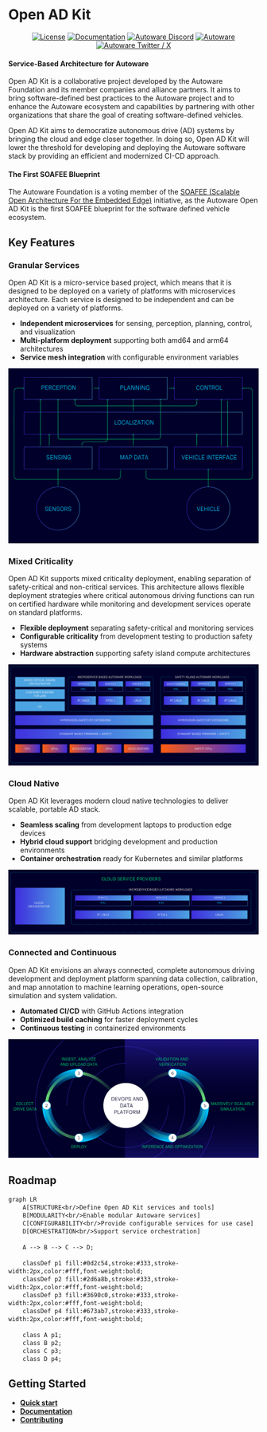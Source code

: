# Open AD Kit

<div align="center">

[![License](https://img.shields.io/badge/License-Apache%202.0-blue.svg)](https://opensource.org/licenses/Apache-2.0)
[![Documentation](https://img.shields.io/badge/docs-available-brightgreen.svg)](https://autowarefoundation.github.io/openadkit/)
[![Autoware Discord](https://img.shields.io/discord/953808765935816715?logo=discord&logoColor=white&style=flat&label=Autoware)](https://discord.gg/Q94UsPvReQ)
[![Autoware](https://img.shields.io/badge/Linkedin-Autoware-0a66c2?logo=linkedin&logoColor=white&style=flat)](https://www.linkedin.com/company/the-autoware-foundation/)
[![Autoware Twitter / X](https://img.shields.io/twitter/follow/Autoware?logo=x&logoColor=white&style=flat)](https://twitter.com/intent/follow?screen_name=Autoware)

</div>

#### Service-Based Architecture for Autoware

Open AD Kit is a collaborative project developed by the Autoware Foundation and its member companies and alliance partners. It aims to bring software-defined best practices to the Autoware project and to enhance the Autoware ecosystem and capabilities by partnering with other organizations that share the goal of creating software-defined vehicles.

Open AD Kit aims to democratize autonomous drive (AD) systems by bringing the cloud and edge closer together. In doing so, Open AD Kit will lower the threshold for developing and deploying the Autoware software stack by providing an efficient and modernized CI-CD approach.

#### The First SOAFEE Blueprint

The Autoware Foundation is a voting member of the [SOAFEE (Scalable Open Architecture For the Embedded Edge)](https://soafee.io/) initiative, as the Autoware Open AD Kit is the first SOAFEE blueprint for the software defined vehicle ecosystem.

## Key Features

### Granular Services

Open AD Kit is a micro-service based project, which means that it is designed to be deployed on a variety of platforms with microservices architecture. Each service is designed to be independent and can be deployed on a variety of platforms.

- **Independent microservices** for sensing, perception, planning, control, and visualization
- **Multi-platform deployment** supporting both amd64 and arm64 architectures  
- **Service mesh integration** with configurable environment variables

![Granular Services](docs/assets/images/granular-services.png)

### Mixed Criticality

Open AD Kit supports mixed criticality deployment, enabling separation of safety-critical and non-critical services. This architecture allows flexible deployment strategies where critical autonomous driving functions can run on certified hardware while monitoring and development services operate on standard platforms.

- **Flexible deployment** separating safety-critical and monitoring services
- **Configurable criticality** from development testing to production safety systems
- **Hardware abstraction** supporting safety island compute architectures

![Mixed Criticality](docs/assets/images/mixed-criticality.png)

### Cloud Native

Open AD Kit leverages modern cloud native technologies to deliver scalable, portable AD stack.

- **Seamless scaling** from development laptops to production edge devices
- **Hybrid cloud support** bridging development and production environments
- **Container orchestration** ready for Kubernetes and similar platforms

![Cloud Native](docs/assets/images/cloud-native.png)

### Connected and Continuous

Open AD Kit envisions an always connected, complete autonomous driving development and deployment platform spanning data collection, calibration, and map annotation to machine learning operations, open-source simulation and system validation.

- **Automated CI/CD** with GitHub Actions integration
- **Optimized build caching** for faster deployment cycles
- **Continuous testing** in containerized environments

![Connected and Continuous](docs/assets/images/connected-continuous.png)

## Roadmap

```mermaid
graph LR
    A[STRUCTURE<br/>Define Open AD Kit services and tools]
    B[MODULARITY<br/>Enable modular Autoware services]
    C[CONFIGURABILITY<br/>Provide configurable services for use case]
    D[ORCHESTRATION<br/>Support service orchestration]

    A --> B --> C --> D;

    classDef p1 fill:#0d2c54,stroke:#333,stroke-width:2px,color:#fff,font-weight:bold;
    classDef p2 fill:#2d6a8b,stroke:#333,stroke-width:2px,color:#fff,font-weight:bold;
    classDef p3 fill:#3690c0,stroke:#333,stroke-width:2px,color:#fff,font-weight:bold;
    classDef p4 fill:#673ab7,stroke:#333,stroke-width:2px,color:#fff,font-weight:bold;

    class A p1;
    class B p2;
    class C p3;
    class D p4;
```

## Getting Started

- **[Quick start](https://autowarefoundation.github.io/openadkit/Quickstart/)**
- **[Documentation](https://autowarefoundation.github.io/openadkit/)**
- **[Contributing](https://autowarefoundation.github.io/openadkit/Contributing/)**
